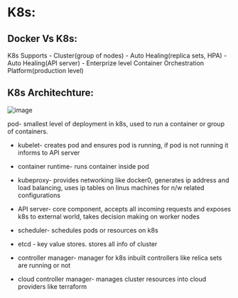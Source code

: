 # K8s:

## Docker Vs K8s:

K8s Supports - Cluster(group of nodes)
             - Auto Healing(replica sets, HPA)
             - Auto Healing(API server)
             - Enterprize level Container Orchestration Platform(production level)

## K8s Architechture:

![image](https://github.com/Anusha2710/Kubernetes-Zero-to-Hero/assets/47424821/49d9c7c9-4679-4fc3-b201-c935fe4c5eba)

pod- smallest level of deployment in k8s, used to run a container or group of containers.

- kubelet- creates pod and ensures pod is running, if pod is not running it informs to API server
- container runtime- runs container inside pod
- kubeproxy- provides networking like docker0, generates ip address and load balancing, uses ip tables on linus machines for n/w related configurations

- API server- core component, accepts all incoming requests and exposes k8s to external world, takes decision making on worker nodes
- scheduler- schedules pods or resources on k8s
- etcd - key value stores. stores all info of cluster
- controller manager- manager for k8s inbuilt controllers like relica sets are running or not
- cloud controller manager- manages cluster resources into cloud providers like terraform


